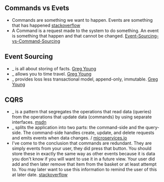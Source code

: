 
## Commands vs Evets
- Commands are something we want to happen. Events are something that has happened [stackoverflow](https://stackoverflow.com/a/4964228)
- A Command is a request made to the system to do something. An event is something that happen and that cannot be changed. [Event-Sourcing-vs-Command-Sourcing](http://thinkbeforecoding.com/post/2013/07/28/Event-Sourcing-vs-Command-Sourcing)

## Event Sourcing
- _ is all about storing of facts. [Greg Young](https://youtu.be/JHGkaShoyNs)
- _ allows you to time travel. [Greg Young](https://youtu.be/JHGkaShoyNs)
- _ provides loss less transactional model, append-only, immutable. [Greg Young](https://youtu.be/JHGkaShoyNs)

## CQRS
- _ is a pattern that segregates the operations that read data (queries) from the operations that update data (commands) by using separate interfaces. [msdn](https://docs.microsoft.com/en-us/azure/architecture/patterns/cqrs)
- _ splits the application into two parts: the command-side and the query-side. The command-side handles create, update, and delete requests and emits events when data changes. / [microservices.io](http://microservices.io/patterns/data/cqrs.html)
- I've come to the conclusion that commands are redundant. They are simply events from your user, they did press that button. You should store these in exactly the same way as other events because it is data you don't know if you will want to use it in a future view. Your user did add and then later remove that item from the basket or at least attempt to. You may later want to use this information to remind the user of this at later date. [stackoverflow](https://stackoverflow.com/a/27225926)
